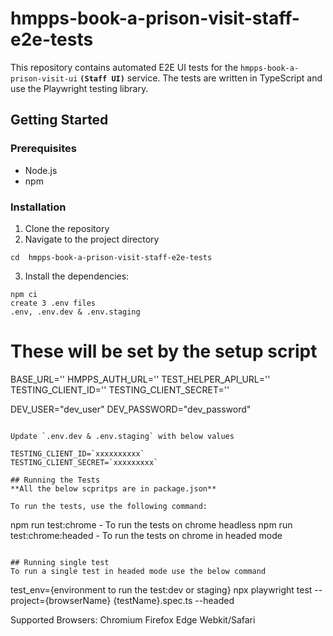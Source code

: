 # hmpps-book-a-prison-visit-staff-e2e-tests
This repository contains automated E2E UI tests for the `hmpps-book-a-prison-visit-ui` **`(Staff UI)`** service. The tests are written in TypeScript and use the Playwright testing library.

## Getting Started

### Prerequisites

- Node.js
- npm

### Installation

1. Clone the repository
2. Navigate to the project directory
```
cd  hmpps-book-a-prison-visit-staff-e2e-tests
```
3. Install the dependencies:
```
npm ci
create 3 .env files
.env, .env.dev & .env.staging
```
# These will be set by the setup script
BASE_URL=''
HMPPS_AUTH_URL=''
TEST_HELPER_API_URL=''
TESTING_CLIENT_ID=''
TESTING_CLIENT_SECRET=''

DEV_USER="dev_user"
DEV_PASSWORD="dev_password"
```

Update `.env.dev & .env.staging` with below values

TESTING_CLIENT_ID=`xxxxxxxxxx`
TESTING_CLIENT_SECRET=`xxxxxxxxx`

## Running the Tests
**All the below scpritps are in package.json**

To run the tests, use the following command:
```
npm run test:chrome                 -   To run the tests on chrome headless
npm run test:chrome:headed          -   To run the tests on chrome in headed mode
```

## Running single test
To run a single test in headed mode use the below command
```
test_env={environment to run the test:dev or staging} npx playwright test --project={browserName} {testName}.spec.ts --headed 

Supported Browsers: 
Chromium
Firefox
Edge
Webkit/Safari
```